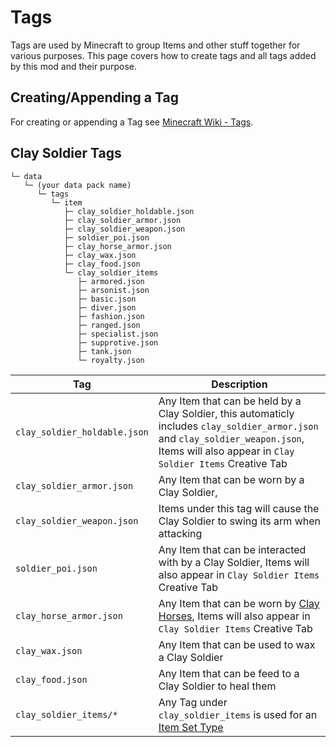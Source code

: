 # Tags

Tags are used by Minecraft to group Items and other stuff together for various purposes.
This page covers how to create tags and all tags added by this mod and their purpose.

## Creating/Appending a Tag
For creating or appending a Tag see [Minecraft Wiki - Tags](https://minecraft.wiki/w/Tag).

## Clay Soldier Tags

```bash:no-line-numbers
└─ data
   └─ (your data pack name)
      └─ tags
         └─ item
            ├─ clay_soldier_holdable.json        
            ├─ clay_soldier_armor.json        
            ├─ clay_soldier_weapon.json        
            ├─ soldier_poi.json        
            ├─ clay_horse_armor.json        
            ├─ clay_wax.json  
            ├─ clay_food.json        
            └─ clay_soldier_items
               ├─ armored.json
               ├─ arsonist.json
               ├─ basic.json
               ├─ diver.json
               ├─ fashion.json
               ├─ ranged.json
               ├─ specialist.json
               ├─ supprotive.json
               ├─ tank.json
               └─ royalty.json
```

| Tag                          | Description                                                                                                                                                                                  |
|------------------------------|----------------------------------------------------------------------------------------------------------------------------------------------------------------------------------------------|
| `clay_soldier_holdable.json` | Any Item that can be held by a Clay Soldier, this automaticly includes `clay_soldier_armor.json` and `clay_soldier_weapon.json`, Items will also appear in `Clay Soldier Items` Creative Tab |
| `clay_soldier_armor.json`    | Any Item that can be worn by a Clay Soldier,                                                                                                                                                 |
| `clay_soldier_weapon.json`   | Items under this tag will cause the Clay Soldier to swing its arm when attacking                                                                                                             |
| `soldier_poi.json`           | Any Item that can be interacted with by a Clay Soldier, Items will also appear in `Clay Soldier Items` Creative Tab                                                                          |
| `clay_horse_armor.json`      | Any Item that can be worn by [Clay Horses](../wiki/mounts.md), Items will also appear in `Clay Soldier Items` Creative Tab                                                                   |
| `clay_wax.json`              | Any Item that can be used to wax a Clay Soldier                                                                                                                                              |
| `clay_food.json`             | Any Item that can be feed to a Clay Soldier to heal them                                                                                                                                     |
| `clay_soldier_items/*`       | Any Tag under `clay_soldier_items` is used for an [Item Set Type](./itemsettypes.md)                                                                                                         |